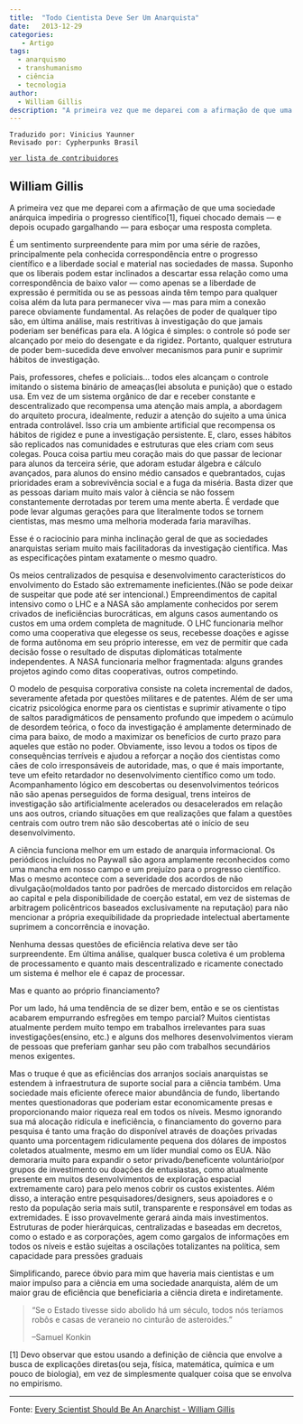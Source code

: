 ```yaml
---
title:  "Todo Cientista Deve Ser Um Anarquista"
date:   2013-12-29
categories:
   - Artigo
tags:
  - anarquismo
  - transhumanismo
  - ciência
  - tecnologia
author:
  - William Gillis
description: "A primeira vez que me deparei com a afirmação de que uma sociedade anárquica impediria o progresso científico, fiquei chocado demais — e depois ocupado gargalhando — para esboçar uma resposta completa."
---
```

```
Traduzido por: Vinicius Yaunner 
Revisado por: Cypherpunks Brasil
```
[```ver lista de contribuidores```](/about/#contribuidores)


## William Gillis

A primeira vez que me deparei com a afirmação de que uma sociedade anárquica impediria o progresso científico[1], fiquei chocado demais — e depois ocupado gargalhando — para esboçar uma resposta completa.

É um sentimento surpreendente para mim por uma série de razões, principalmente pela conhecida correspondência entre o progresso científico e a liberdade social e material nas sociedades de massa. Suponho que os liberais podem estar inclinados a descartar essa relação como uma correspondência de baixo valor — como apenas se a liberdade de expressão é permitida ou se as pessoas ainda têm tempo para qualquer coisa além da luta para permanecer viva — mas para mim a conexão parece obviamente fundamental. As relações de poder de qualquer tipo são, em última análise, mais restritivas à investigação do que jamais poderiam ser benéficas para ela. A lógica é simples: o controle só pode ser alcançado por meio do desengate e da rigidez. Portanto, qualquer estrutura de poder bem-sucedida deve envolver mecanismos para punir e suprimir hábitos de investigação.

Pais, professores, chefes e policiais... todos eles alcançam o controle imitando o sistema binário de ameaças(lei absoluta e punição) que o estado usa. Em vez de um sistema orgânico de dar e receber constante e descentralizado que recompensa uma atenção mais ampla, a abordagem do arquiteto procura, idealmente, reduzir a atenção do sujeito a uma única entrada controlável. Isso cria um ambiente artificial que recompensa os hábitos de rigidez e pune a investigação persistente. E, claro, esses hábitos são replicados nas comunidades e estruturas que eles criam com seus colegas. Pouca coisa partiu meu coração mais do que passar de lecionar para alunos da terceira série, que adoram estudar álgebra e cálculo avançados, para alunos do ensino médio cansados ​​e quebrantados, cujas prioridades eram a sobrevivência social e a fuga da miséria. Basta dizer que as pessoas dariam muito mais valor à ciência se não fossem constantemente derrotadas por terem uma mente aberta. É verdade que pode levar algumas gerações para que literalmente todos se tornem cientistas, mas mesmo uma melhoria moderada faria maravilhas.

Esse é o raciocínio para minha inclinação geral de que as sociedades anarquistas seriam muito mais facilitadoras da investigação científica. Mas as especificações pintam exatamente o mesmo quadro.

Os meios centralizados de pesquisa e desenvolvimento característicos do envolvimento do Estado são extremamente ineficientes.(Não se pode deixar de suspeitar que pode até ser intencional.) Empreendimentos de capital intensivo como o LHC e a NASA são amplamente conhecidos por serem crivados de ineficiências burocráticas, em alguns casos aumentando os custos em uma ordem completa de magnitude. O LHC funcionaria melhor como uma cooperativa que elegesse os seus, recebesse doações e agisse de forma autônoma em seu próprio interesse, em vez de permitir que cada decisão fosse o resultado de disputas diplomáticas totalmente independentes. A NASA funcionaria melhor fragmentada: alguns grandes projetos agindo como ditas cooperativas, outros competindo.

O modelo de pesquisa corporativa consiste na coleta incremental de dados, severamente afetada por questões militares e de patentes. Além de ser uma cicatriz psicológica enorme para os cientistas e suprimir ativamente o tipo de saltos paradigmáticos de pensamento profundo que impedem o acúmulo de desordem teórica, o foco da investigação é amplamente determinado de cima para baixo, de modo a maximizar os benefícios de curto prazo para aqueles que estão no poder. Obviamente, isso levou a todos os tipos de consequências terríveis e ajudou a reforçar a noção dos cientistas como cães de colo irresponsáveis de autoridade, mas, o que é mais importante, teve um efeito retardador no desenvolvimento científico como um todo. Acompanhamento lógico em descobertas ou desenvolvimentos teóricos não são apenas perseguidos de forma desigual, trens inteiros de investigação são artificialmente acelerados ou desacelerados em relação uns aos outros, criando situações em que realizações que falam a questões centrais com outro trem não são descobertas até o início de seu desenvolvimento.

A ciência funciona melhor em um estado de anarquia informacional. Os periódicos incluídos no Paywall são agora amplamente reconhecidos como uma mancha em nosso campo e um prejuízo para o progresso científico. Mas o mesmo acontece com a severidade dos acordos de não divulgação(moldados tanto por padrões de mercado distorcidos em relação ao capital e pela disponibilidade de coerção estatal, em vez de sistemas de arbitragem policêntricos baseados exclusivamente na reputação) para não mencionar a própria exequibilidade da propriedade intelectual abertamente suprimem a concorrência e inovação.

Nenhuma dessas questões de eficiência relativa deve ser tão surpreendente. Em última análise, qualquer busca coletiva é um problema de processamento e quanto mais descentralizado e ricamente conectado um sistema é melhor ele é capaz de processar.

Mas e quanto ao próprio financiamento?

Por um lado, há uma tendência de se dizer bem, então e se os cientistas acabarem empurrando esfregões em tempo parcial? Muitos cientistas atualmente perdem muito tempo em trabalhos irrelevantes para suas investigações(ensino, etc.) e alguns dos melhores desenvolvimentos vieram de pessoas que preferiam ganhar seu pão com trabalhos secundários menos exigentes.

Mas o truque é que as eficiências dos arranjos sociais anarquistas se estendem à infraestrutura de suporte social para a ciência também. Uma sociedade mais eficiente oferece maior abundância de fundo, libertando mentes questionadoras que poderiam estar economicamente presas e proporcionando maior riqueza real em todos os níveis. Mesmo ignorando sua má alocação ridícula e ineficiência, o financiamento do governo para pesquisa é tanto uma fração do disponível através de doações privadas quanto uma porcentagem ridiculamente pequena dos dólares de impostos coletados atualmente, mesmo em um líder mundial como os EUA. Não demoraria muito para expandir o setor privado/beneficente voluntário(por grupos de investimento ou doações de entusiastas, como atualmente presente em muitos desenvolvimentos de exploração espacial extremamente caro) para pelo menos cobrir os custos existentes. Além disso, a interação entre pesquisadores/designers, seus apoiadores e o resto da população seria mais sutil, transparente e responsável em todas as extremidades. E isso provavelmente gerará ainda mais investimentos. Estruturas de poder hierárquicas, centralizadas e baseadas em decretos, como o estado e as corporações, agem como gargalos de informações em todos os níveis e estão sujeitas a oscilações totalizantes na política, sem capacidade para pressões graduais

Simplificando, parece óbvio para mim que haveria mais cientistas e um maior impulso para a ciência em uma sociedade anarquista, além de um maior grau de eficiência que beneficiaria a ciência direta e indiretamente.

>“Se o Estado tivesse sido abolido há um século, todos nós teríamos robôs e casas de veraneio no cinturão de asteroides.”
>
>–Samuel Konkin

[1] Devo observar que estou usando a definição de ciência que envolve a busca de explicações diretas(ou seja, física, matemática, química e um pouco de biologia), em vez de simplesmente qualquer coisa que se envolva no empirismo.

---

Fonte: [Every Scientist Should Be An Anarchist - William Gillis](http://humaniterations.net/2011/08/10/every-scientist-should-be-an-anarchist/)
